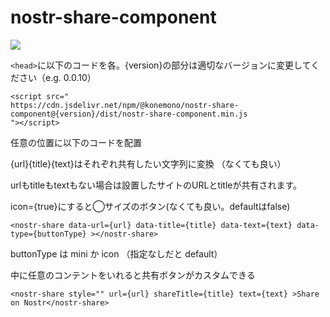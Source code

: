 
# nostr-share-component
[![](https://data.jsdelivr.com/v1/package/npm/@konemono/nostr-share-component/badge)](https://www.jsdelivr.com/package/npm/@konemono/nostr-share-component)

``<head>``に以下のコードを各。{version}の部分は適切なバージョンに変更してください（e.g. 0.0.10）

```
<script src="
https://cdn.jsdelivr.net/npm/@konemono/nostr-share-component@{version}/dist/nostr-share-component.min.js
"></script>
```

任意の位置に以下のコードを配置

{url}{title}{text}はそれぞれ共有したい文字列に変換
（なくても良い）

urlもtitleもtextもない場合は設置したサイトのURLとtitleが共有されます。

icon={true}にすると◯サイズのボタン(なくても良い。defaultはfalse)


```
<nostr-share data-url={url} data-title={title} data-text={text} data-type={buttonType} ></nostr-share>
```

buttonType は mini か icon （指定なしだと default）

中に任意のコンテントをいれると共有ボタンがカスタムできる

```
<nostr-share style="" url={url} shareTitle={title} text={text} >Share on Nostr</nostr-share>
```
